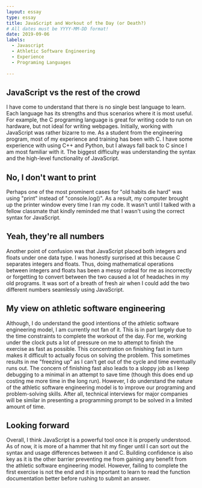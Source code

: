 ```yaml
---
layout: essay
type: essay
title: JavaScript and Workout of the Day (or Death?)
# All dates must be YYYY-MM-DD format!
date: 2019-09-06
labels:
  - Javascript
  - Athletic Software Engineering
  - Experience
  - Programing Languages
  
---
```


## JavaScript vs the rest of the crowd

I have come to understand that there is no single best language to learn. Each language has its strengths and thus scenarios where it is most useful. For example, the C programing language is great for writing code to run on hardware, but not ideal for writing webpages. Initially, working with JavaScript was rather bizarre to me. As a student from the engineering program, most of my experience and training has been with C. I have some experience with using C++ and Python, but I always fall back to C since I am most familiar with it. The biggest difficulty was understanding the syntax and the high-level functionality of JavaScript. 

## No, I don't want to print

Perhaps one of the most prominent cases for "old habits die hard" was using "print" instead of "console.log()". As a result, my computer brought up the printer window every time I ran my code. It wasn't until I talked with a fellow classmate that kindly reminded me that I wasn't using the correct syntax for JavaScript.  

## Yeah, they're all numbers

Another point of confusion was that JavaScript placed both integers and floats under one data type. I was honestly surprised at this because C separates integers and floats. Thus, doing mathematical operations between integers and floats has been a messy ordeal for me as incorrectly or forgetting to convert between the two caused a lot of headaches in my old programs. It was sort of a breath of fresh air when I could add the two different numbers seamlessly using JavaScript.

## My view on athletic software engineering

Although, I do understand the good intentions of the athletic software engineering model, I am currently not fan of it. This is in part largely due to the time constraints to complete the workout of the day. For me, working under the clock puts a lot of pressure on me to attempt to finish the exercise as fast as possible. This concentration on finishing fast in turn makes it difficult to actually focus on solving the problem. This sometimes results in me "freezing up" as I can't get out of the cycle and time eventually runs out. The concern of finishing fast also leads to a sloppy job as I keep debugging to a minimal in an attempt to save time (though this does end up costing me more time in the long run). However, I do understand the nature of the athletic software engineering model is to improve our programing and problem-solving skills. After all, technical interviews for major companies will be similar in presenting a programming prompt to be solved in a limited amount of time.

## Looking forward

Overall, I think JavaScript is a powerful tool once it is properly understood. As of now, it is more of a hammer that hit my finger until I can sort out the syntax and usage differences between it and C. Building confidence is also key as it is the other barrier preventing me from gaining any benefit from the athletic software engineering model. However, failing to complete the first exercise is not the end and it is important to learn to read the function documentation better before rushing to submit an answer.
